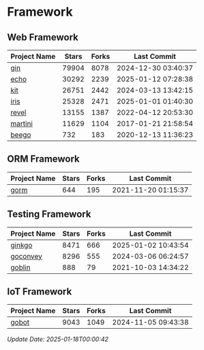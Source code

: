 # Framework

## Web Framework
| Project Name | Stars | Forks | Last Commit |
| ------------ | ----- | ----- | ----------- |
| [gin](https://github.com/gin-gonic/gin) | 79904 | 8078 | 2024-12-30 03:40:37 |
| [echo](https://github.com/labstack/echo) | 30292 | 2239 | 2025-01-12 07:28:38 |
| [kit](https://github.com/go-kit/kit) | 26751 | 2442 | 2024-03-13 13:42:15 |
| [iris](https://github.com/kataras/iris) | 25328 | 2471 | 2025-01-01 01:40:30 |
| [revel](https://github.com/revel/revel) | 13155 | 1387 | 2022-04-12 20:53:30 |
| [martini](https://github.com/go-martini/martini) | 11629 | 1104 | 2017-01-21 21:58:54 |
| [beego](https://github.com/astaxie/beego) | 732 | 183 | 2020-12-13 11:36:23 |

## ORM Framework
| Project Name | Stars | Forks | Last Commit |
| ------------ | ----- | ----- | ----------- |
| [gorm](https://github.com/jinzhu/gorm) | 644 | 195 | 2021-11-20 01:15:37 |

## Testing Framework
| Project Name | Stars | Forks | Last Commit |
| ------------ | ----- | ----- | ----------- |
| [ginkgo](https://github.com/onsi/ginkgo) | 8471 | 666 | 2025-01-02 10:43:54 |
| [goconvey](https://github.com/smartystreets/goconvey) | 8296 | 555 | 2024-03-06 06:24:57 |
| [goblin](https://github.com/franela/goblin) | 888 | 79 | 2021-10-03 14:34:22 |

## IoT Framework
| Project Name | Stars | Forks | Last Commit |
| ------------ | ----- | ----- | ----------- |
| [gobot](https://github.com/hybridgroup/gobot) | 9043 | 1049 | 2024-11-05 09:43:38 |

*Update Date: 2025-01-18T00:00:42*